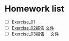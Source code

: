 # Homework list
- [ ] [Exercise_01](https://github.com/tht312/computational_physics_N2015301020013/tree/master/Exercise_01)
- [ ] [Exercise_02报告](http://note.youdao.com/noteshare?id=57e2933dcbeb6824e4d61a08e980e9ba)      [文件](https://github.com/tht312/computational_physics_N2015301020013/tree/master/Exercise_02)
- [ ] [Exercise_03报告](http://note.youdao.com/noteshare?id=76d3ede3a3c4e5f24801f6eb0db3a6e9)      [文件](https://github.com/tht312/computational_physics_N2015301020013/tree/master/Exercise_03)
